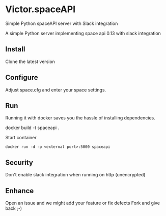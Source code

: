# Victor.spaceAPI
Simple Python spaceAPI server with Slack integration

A simple Python server implementing space api 0.13 with slack integration

## Install
Clone the latest version

## Configure 
Adjust space.cfg and enter your space settings.


## Run
Running it with docker saves you the hassle of installing dependencies.

docker build -t spaceapi .

Start container

	docker run -d -p <external port>:5000 spaceapi
		
## Security
Don't enable slack integration when running on http (unencrypted)


## Enhance
Open an issue and we might add your feature or fix defects 
Fork and give back ;-)
